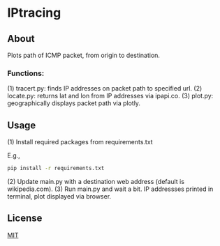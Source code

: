 # IPtracing

## About

Plots path of ICMP packet, from origin to destination.

### Functions:
(1) tracert.py: finds IP addresses on packet path to specified url. 
(2) locate.py: returns lat and lon from IP addresses via ipapi.co. 
(3) plot.py: geographically displays packet path via plotly. 

## Usage

(1) Install required packages from requirements.txt

E.g.,
```bash
pip install -r requirements.txt
```

(2) Update main.py with a destination web address (default is wikipedia.com).
(3) Run main.py and wait a bit. IP addressses printed in terminal, plot displayed via browser.

## License

[MIT](https://choosealicense.com/licenses/mit/)